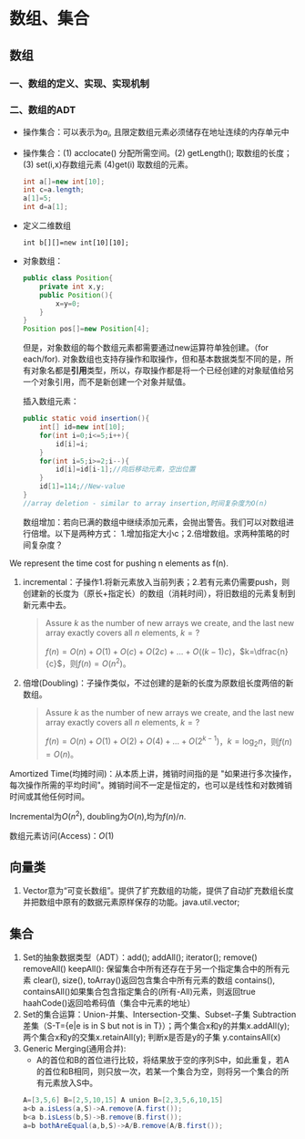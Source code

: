 # 数组、集合

## 数组

### 一、数组的定义、实现、实现机制 

### 二、数组的ADT

   - 操作集合：可以表示为$a_i$, 且限定数组元素必须储存在地址连续的内存单元中

   - 操作集合：(1) acclocate() 分配所需空间。(2) getLength(); 取数组的长度； (3) set(i,x)存数组元素 (4)get(i) 取数组的元素。

     ```java
     int a[]=new int[10];
     int c=a.length;
     a[1]=5;
     int d=a[1];
     ```

- 定义二维数组

  ```
  int b[][]=new int[10][10];
  ```

- 对象数组：

  ```java
  public class Position{
      private int x,y;
      public Position(){
          x=y=0;
      }
  }
  Position pos[]=new Position[4];
  ```

  但是，对象数组的每个数组元素都需要通过new运算符单独创建。（for each/for). 对象数组也支持存操作和取操作，但和基本数据类型不同的是，所有对象名都是**引用**类型，所以，存取操作都是将一个已经创建的对象赋值给另一个对象引用，而不是新创建一个对象并赋值。

  插入数组元素：

  ```java
  public static void insertion(){
      int[] id=new int[10];
      for(int i=0;i<=5;i++){
          id[i]=i;
      }
      for(int i=5;i>=2;i--){
          id[i]=id[i-1];//向后移动元素，空出位置
      }
      id[1]=114;//New-value
  }
  //array deletion - similar to array insertion,时间复杂度为O(n)
  ```
  数组增加：若向已满的数组中继续添加元素，会抛出警告。我们可以对数组进行倍增。以下是两种方式： 1.增加指定大小c；2.倍增数组。求两种策略的时间复杂度？

We represent the time cost for pushing n elements as f(n).

1. incremental：子操作1.将新元素放入当前列表；2.若有元素仍需要push，则创建新的长度为（原长+指定长）的数组（消耗时间），将旧数组的元素复制到新元素中去。 

   > Assure $k$ as the number of new arrays we create, and the last new array exactly covers all $n$ elements, $k=?$ 
   >
   > $f(n)=O(n)+O(1)+O(c)+O(2c)+\ldots+O((k-1)c)$，$k=\dfrac{n}{c}$，则$f(n)=O(n^2)$。

2. 倍增(Doubling)：子操作类似，不过创建的是新的长度为原数组长度两倍的新数组。

   > Assure $k$ as the number of new arrays we create, and the last new array exactly covers all $n$ elements, $k=?$ 
   >
   > $f(n)=O(n)+O(1)+O(2)+O(4)+\ldots+O(2^{k-1})$，$k=\log_2n$，则$f(n)=O(n)$。

Amortized Time(均摊时间)：从本质上讲，摊销时间指的是 "如果进行多次操作，每次操作所需的平均时间"。摊销时间不一定是恒定的，也可以是线性和对数摊销时间或其他任何时间。

Incremental为$O(n^2)$, doubling为$O(n)$,均为$f(n)/n$.


  数组元素访问(Access)：$O(1)$

  

  ## 向量类

  1. Vector意为“可变长数组”。提供了扩充数组的功能，提供了自动扩充数组长度并把数组中原有的数据元素原样保存的功能。java.util.vector;


## 集合
1. Set的抽象数据类型（ADT）：add(); addAll(); iterator(); remove() removeAll() keepAll(): 保留集合中所有还存在于另一个指定集合中的所有元素 
clear(), size(), toArray()返回包含集合中所有元素的数组 contains(), containsAll()如果集合包含指定集合的(所有-All)元素，则返回true haahCode()返回哈希码值（集合中元素的地址）
2. Set的集合运算：Union-并集、Intersection-交集、Subset-子集 Subtraction差集（S-T={e|e is in S but not is in T}）；两个集合x和y的并集x.addAll(y); 两个集合x和y的交集x.retainAll(y); 判断x是否是y的子集 y.containsAll(x)  
3. Generic Merging(通用合并):
   - A的首位和B的首位进行比较，将结果放于空的序列S中，如此重复，若A的首位和B相同，则只放一次，若某一个集合为空，则将另一个集合的所有元素放入S中。
   ```java
   A=[3,5,6] B=[2,5,10,15] A union B=[2,3,5,6,10,15]
   a<b a.isLess(a,S)->A.remove(A.first()); 
   b<a b.isLess(b,S)->B.remove(B.first()); 
   a=b bothAreEqual(a,b,S)->A/B.remove(A/B.first());

